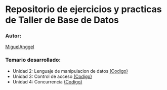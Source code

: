 # Repositorio de ejercicios y practicas de Taller de Base de Datos

### Autor:
[MiguelAnggel](https://github.com/MiguelAnggel)

### Temario desarrollado:

- Unidad 2: Lenguaje de manipulacion de datos [(Codigo)](https://github.com/MiguelAnggel/Scripts-TDB/tree/172ffedc24ef9ba1d2ed0f2f44bcaf8f1497c055/U2)
- Unidad 3: Control de acceso [(Codigo)](https://github.com/MiguelAnggel/Scripts-TDB/tree/172ffedc24ef9ba1d2ed0f2f44bcaf8f1497c055/U3)
- Unidad 4: Concurrencia [(Codigo)](https://github.com/MiguelAnggel/Scripts-TDB/tree/b4b336103a131a09a19b22085cdc9a679a896a64/U4)

  




